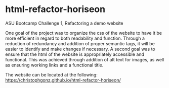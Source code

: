 # html-refactor-horiseon
ASU Bootcamp Challenge 1, Refactoring a demo website

One goal of the project was to organize the css of the website to have it be more efficient in regard to both readability and function.
Through a reduction of redundancy and addition of proper semantic tags, it will be easier to identify and make changes if necessary.
A second goal was to ensure that the html of the website is appropriately accessible and functional.
This was achieved through addition of alt text for images, as well as ensuring working links and a functional title.

The website can be located at the following:
https://christophgonz.github.io/html-refactor-horiseon/